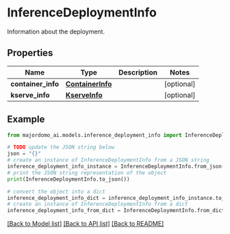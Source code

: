 # InferenceDeploymentInfo

Information about the deployment.

## Properties

Name | Type | Description | Notes
------------ | ------------- | ------------- | -------------
**container_info** | [**ContainerInfo**](ContainerInfo.md) |  | [optional] 
**kserve_info** | [**KserveInfo**](KserveInfo.md) |  | [optional] 

## Example

```python
from majordomo_ai.models.inference_deployment_info import InferenceDeploymentInfo

# TODO update the JSON string below
json = "{}"
# create an instance of InferenceDeploymentInfo from a JSON string
inference_deployment_info_instance = InferenceDeploymentInfo.from_json(json)
# print the JSON string representation of the object
print(InferenceDeploymentInfo.to_json())

# convert the object into a dict
inference_deployment_info_dict = inference_deployment_info_instance.to_dict()
# create an instance of InferenceDeploymentInfo from a dict
inference_deployment_info_from_dict = InferenceDeploymentInfo.from_dict(inference_deployment_info_dict)
```
[[Back to Model list]](../README.md#documentation-for-models) [[Back to API list]](../README.md#documentation-for-api-endpoints) [[Back to README]](../README.md)



